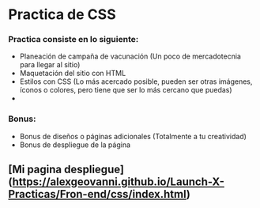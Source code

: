 # Practica de CSS
### Practica consiste en lo siguiente:
- Planeación de campaña de vacunación (Un poco de mercadotecnia para llegar al sitio)
- Maquetación del sitio con HTML
- Estilos con CSS (Lo más acercado posible, pueden ser otras imágenes, íconos o colores, pero tiene que ser lo más cercano que puedas)
-
### Bonus:
- Bonus de diseños o páginas adicionales (Totalmente a tu creatividad)
- Bonus de despliegue de la página 


## [Mi pagina despliegue] (https://alexgeovanni.github.io/Launch-X-Practicas/Fron-end/css/index.html)
